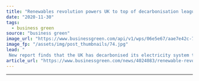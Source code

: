 ```yaml
---
title: "Renewables revolution powers UK to top of decarbonisation league table"
date: "2020-11-30"
tags: 
  - business green
source: "business green"
image_url: "https://www.businessgreen.com/api/v1/wps/06e5e67/aae7e42c-7b5a-4a39-8aa3-aa716543d1c6/5/Picture-2-Drax-Power-Station-185x114.jpg"
image_fp: "/assets/img/post_thumbnails/74.jpg"
lead: "
 New report finds that the UK has decarbonised its electricity system twice as fast any another major economy ..."
article_url: "https://www.businessgreen.com/news/4024083/renewable-revolution-powers-uk-decarbonisation-league-table"
---
```


---
